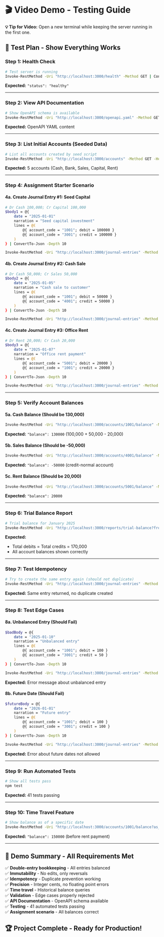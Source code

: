 # 🎬 Video Demo - Testing Guide

**💡 Tip for Video:** Open a new terminal while keeping the server running in the first one.

## **🧪 Test Plan - Show Everything Works**

### **Step 1: Health Check**
```bash
# Test server is running
Invoke-RestMethod -Uri "http://localhost:3000/health" -Method GET | ConvertTo-Json -Depth 10
```
**Expected:** `"status": "healthy"`

---

### **Step 2: View API Documentation**
```bash
# Show OpenAPI schema is available
Invoke-RestMethod -Uri "http://localhost:3000/openapi.yaml" -Method GET
```
**Expected:** OpenAPI YAML content

---

### **Step 3: List Initial Accounts (Seeded Data)**
```bash
# List all accounts created by seed script
Invoke-RestMethod -Uri "http://localhost:3000/accounts" -Method GET -Headers @{"X-API-Key"="dev-key-1"} | ConvertTo-Json -Depth 10
```
**Expected:** 5 accounts (Cash, Bank, Sales, Capital, Rent)

---

### **Step 4: Assignment Starter Scenario**

#### **4a. Create Journal Entry #1: Seed Capital**
```bash
# Dr Cash 100,000; Cr Capital 100,000
$body1 = @{
    date = "2025-01-01"
    narration = "Seed capital investment"
    lines = @(
        @{ account_code = "1001"; debit = 100000 }
        @{ account_code = "3001"; credit = 100000 }
    )
} | ConvertTo-Json -Depth 10

Invoke-RestMethod -Uri "http://localhost:3000/journal-entries" -Method POST -Headers @{"X-API-Key"="dev-key-1"; "Content-Type"="application/json"; "Idempotency-Key"="demo-entry-1"} -Body $body1 | ConvertTo-Json -Depth 10
```

#### **4b. Create Journal Entry #2: Cash Sale**
```bash
# Dr Cash 50,000; Cr Sales 50,000
$body2 = @{
    date = "2025-01-05"
    narration = "Cash sale to customer"
    lines = @(
        @{ account_code = "1001"; debit = 50000 }
        @{ account_code = "4001"; credit = 50000 }
    )
} | ConvertTo-Json -Depth 10

Invoke-RestMethod -Uri "http://localhost:3000/journal-entries" -Method POST -Headers @{"X-API-Key"="dev-key-1"; "Content-Type"="application/json"; "Idempotency-Key"="demo-entry-2"} -Body $body2 | ConvertTo-Json -Depth 10
```

#### **4c. Create Journal Entry #3: Office Rent**
```bash
# Dr Rent 20,000; Cr Cash 20,000
$body3 = @{
    date = "2025-01-07"
    narration = "Office rent payment"
    lines = @(
        @{ account_code = "5001"; debit = 20000 }
        @{ account_code = "1001"; credit = 20000 }
    )
} | ConvertTo-Json -Depth 10

Invoke-RestMethod -Uri "http://localhost:3000/journal-entries" -Method POST -Headers @{"X-API-Key"="dev-key-1"; "Content-Type"="application/json"; "Idempotency-Key"="demo-entry-3"} -Body $body3 | ConvertTo-Json -Depth 10
```

---

### **Step 5: Verify Account Balances**

#### **5a. Cash Balance (Should be 130,000)**
```bash
Invoke-RestMethod -Uri "http://localhost:3000/accounts/1001/balance" -Method GET -Headers @{"X-API-Key"="dev-key-1"} | ConvertTo-Json -Depth 10
```
**Expected:** `"balance": 130000` (100,000 + 50,000 - 20,000)

#### **5b. Sales Balance (Should be -50,000)**
```bash
Invoke-RestMethod -Uri "http://localhost:3000/accounts/4001/balance" -Method GET -Headers @{"X-API-Key"="dev-key-1"} | ConvertTo-Json -Depth 10
```
**Expected:** `"balance": -50000` (credit-normal account)

#### **5c. Rent Balance (Should be 20,000)**
```bash
Invoke-RestMethod -Uri "http://localhost:3000/accounts/5001/balance" -Method GET -Headers @{"X-API-Key"="dev-key-1"} | ConvertTo-Json -Depth 10
```
**Expected:** `"balance": 20000`

---

### **Step 6: Trial Balance Report**
```bash
# Trial balance for January 2025
Invoke-RestMethod -Uri "http://localhost:3000/reports/trial-balance?from=2025-01-01&to=2025-01-31" -Method GET -Headers @{"X-API-Key"="dev-key-1"} | ConvertTo-Json -Depth 10
```
**Expected:** 
- Total debits = Total credits = 170,000
- All account balances shown correctly

---

### **Step 7: Test Idempotency**
```bash
# Try to create the same entry again (should not duplicate)
Invoke-RestMethod -Uri "http://localhost:3000/journal-entries" -Method POST -Headers @{"X-API-Key"="dev-key-1"; "Content-Type"="application/json"; "Idempotency-Key"="demo-entry-1"} -Body $body1 | ConvertTo-Json -Depth 10
```
**Expected:** Same entry returned, no duplicate created

---

### **Step 8: Test Edge Cases**

#### **8a. Unbalanced Entry (Should Fail)**
```bash
$badBody = @{
    date = "2025-01-10"
    narration = "Unbalanced entry"
    lines = @(
        @{ account_code = "1001"; debit = 100 }
        @{ account_code = "3001"; credit = 50 }
    )
} | ConvertTo-Json -Depth 10

Invoke-RestMethod -Uri "http://localhost:3000/journal-entries" -Method POST -Headers @{"X-API-Key"="dev-key-1"; "Content-Type"="application/json"; "Idempotency-Key"="bad-entry"} -Body $badBody | ConvertTo-Json -Depth 10
```
**Expected:** Error message about unbalanced entry

#### **8b. Future Date (Should Fail)**
```bash
$futureBody = @{
    date = "2026-01-01"
    narration = "Future entry"
    lines = @(
        @{ account_code = "1001"; debit = 100 }
        @{ account_code = "3001"; credit = 100 }
    )
} | ConvertTo-Json -Depth 10

Invoke-RestMethod -Uri "http://localhost:3000/journal-entries" -Method POST -Headers @{"X-API-Key"="dev-key-1"; "Content-Type"="application/json"; "Idempotency-Key"="future-entry"} -Body $futureBody | ConvertTo-Json -Depth 10
```
**Expected:** Error about future dates not allowed

---

### **Step 9: Run Automated Tests**
```bash
# Show all tests pass
npm test
```
**Expected:** 41 tests passing

---

### **Step 10: Time Travel Feature**
```bash
# Show balance as of a specific date
Invoke-RestMethod -Uri "http://localhost:3000/accounts/1001/balance?as_of=2025-01-05" -Method GET -Headers @{"X-API-Key"="dev-key-1"} | ConvertTo-Json -Depth 10
```
**Expected:** `"balance": 150000` (before rent payment)

---

## **🎯 Demo Summary - All Requirements Met**

✅ **Double-entry bookkeeping** - All entries balanced  
✅ **Immutability** - No edits, only reversals  
✅ **Idempotency** - Duplicate prevention working  
✅ **Precision** - Integer cents, no floating point errors  
✅ **Time travel** - Historical balance queries  
✅ **Validation** - Edge cases properly rejected  
✅ **API Documentation** - OpenAPI schema available  
✅ **Testing** - 41 automated tests passing  
✅ **Assignment scenario** - All balances correct  

## **🏆 Project Complete - Ready for Production!**
